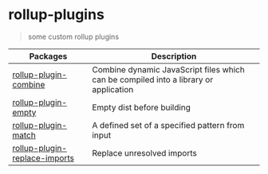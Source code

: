 # rollup-plugins

> some custom rollup plugins

Packages | Description 
-------- | ----------- 
[rollup-plugin-combine](rollup-plugin-combine) | Combine dynamic JavaScript files which can be compiled into a library or application
[rollup-plugin-empty](rollup-plugin-empty) | Empty dist before building
[rollup-plugin-match](rollup-plugin-match) | A defined set of a specified pattern from input
[rollup-plugin-replace-imports](rollup-plugin-replace-imports) | Replace unresolved imports